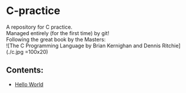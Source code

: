 # C-practice

A repository for C practice.<br/>
Managed entirely (for the first time) by git!<br/>
Following the great book by the Masters:<br/>
![The C Programming Language by Brian Kernighan and Dennis Ritchie](./c.jpg =100x20)

## Contents:
- [Hello World](https://github.com/syswraith/C-practice/blob/main/001_hello_word/hello_world.c)
